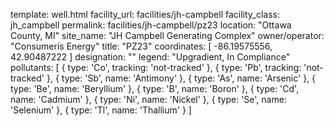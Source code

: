 template: well.html
facility_url: facilities/jh-campbell
facility_class: jh_campbell
permalink: facilities/jh-campbell/pz23
location: "Ottawa County, MI"
site_name: "JH Campbell Generating Complex"
owner/operator: "Consumerís Energy"
title: "PZ23"
coordinates: [
  -86.19575556,
  42.90487222
]
designation: ""
legend: "Upgradient, In Compliance"
pollutants: [
  { 
    type: 'Co',
    tracking: 'not-tracked'
  },
  {
    type: 'Pb',
    tracking: 'not-tracked'
  },
  {
    type: 'Sb',
    name: 'Antimony'
  },
  {
    type: 'As',
    name: 'Arsenic'
  },
  {
    type: 'Be',
    name: 'Beryllium'
  },
  {
    type: 'B',
    name: 'Boron'
  },
  {
    type: 'Cd',
    name: 'Cadmium'
  },
  {
    type: 'Ni',
    name: 'Nickel'
  },
  {
    type: 'Se',
    name: 'Selenium'
  },
  {
    type: 'Tl',
    name: 'Thallium'
  }
]
